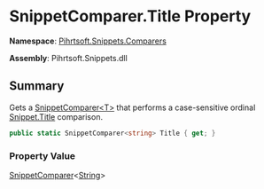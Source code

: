 # SnippetComparer\.Title Property

**Namespace**: [Pihrtsoft.Snippets.Comparers](../../README.md)

**Assembly**: Pihrtsoft\.Snippets\.dll

## Summary

Gets a [SnippetComparer\<T>](../../SnippetComparer-1/README.md) that performs a case\-sensitive ordinal [Snippet.Title](../../../Snippet/Title/README.md) comparison\.

```csharp
public static SnippetComparer<string> Title { get; }
```

### Property Value

[SnippetComparer](../../SnippetComparer-1/README.md)\<[String](https://docs.microsoft.com/en-us/dotnet/api/system.string)>

